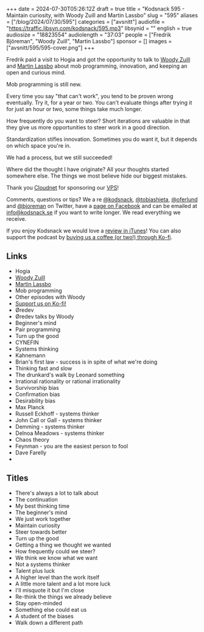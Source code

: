 +++
date = 2024-07-30T05:26:12Z
draft = true
title = "Kodsnack 595 - Maintain curiosity, with Woody Zuill and Martin Lassbo"
slug = "595"
aliases = ["/blog/2024/07/30/595"]
categories = ["avsnitt"]
audiofile = "https://traffic.libsyn.com/kodsnack/595.mp3"
libsynid = ""
english = true
audiosize = "18823554"
audiolength = "37:03"
people = ["Fredrik Björeman", "Woody Zuill", "Martin Lassbo"]
sponsor = []
images = ["avsnitt/595/595-cover.png"]
+++

Fredrik paid a visit to Hogia and got the opportunity to talk to [Woody Zuill](https://woodyzuill.com/) and [Martin Lassbo](https://www.linkedin.com/in/martinlassbo/) about mob programming, innovation, and keeping an open and curious mind.

Mob programming is still new.

Every time you say "that can't work", you tend to be proven wrong eventually. Try it, for a year or two. You can't evaluate things after trying it for just an hour or two, some things take much longer.

How frequently do you want to steer? Short iterations are valuable in that they give us more opportunities to steer work in a good direction.

Standardization stifles innovation. Sometimes you do want it, but it depends on which space you're in.

We had a process, but we still succeeded!

Where did the thought I have originate? All your thoughts started somewhere else. The things we most believe hide our biggest mistakes.

Thank you [Cloudnet](http://www.cloudnet.se) for sponsoring our [VPS](http://en.wikipedia.org/wiki/Virtual_private_server)!

Comments, questions or tips? We a	re [@kodsnack](https://www.twitter.com/kodsnack), [@tobiashieta](https://www.twitter.com/tobiashieta), [@oferlund](https://twitter.com/oferlund) and [@bjoreman](https://www.twitter.com/bjoreman) on Twitter, have a [page on Facebook](https://www.facebook.com/kodsnack) and can be emailed at [info@kodsnack.se](mailto:info@kodsnack.se) if you want to write longer. We read everything we receive.

If you enjoy Kodsnack we would love a [review in iTunes](http://itunes.apple.com/se/podcast/kodsnack/id561631498?l=en)! You can also support the podcast by <a href="https://ko-fi.com/kodsnack" rel="payment">buying us a coffee (or two!) through Ko-fi</a>.

## Links ##
* Hogia
* [Woody Zuill](https://woodyzuill.com/)
* [Martin Lassbo](https://www.linkedin.com/in/martinlassbo/)
* Mob programming
* Other episodes with Woody
* [Support us on Ko-fi!](https://ko-fi.com/kodsnack)
* Øredev
* Øredev talks by Woody
* Beginner's mind
* Pair programming
* Turn up the good
* CYNEFIN
* Systems thinking
* Kahnemann
* Brian's first law - success is in spite of what we're doing
* Thinking fast and slow
* The drunkard's walk by Leonard something
* Irrational rationality or rational irrationality
* Survivorship bias
* Confirmation bias
* Desirability bias
* Max Planck
* Russell Eckhoff - systems thinker
* John Call or Gall - systems thinker
* Demming - systems thinker
* Delnoa Meadows - systems thinker
* Chaos theory
* Feynman - you are the easiest person to fool
* Dave Farelly
* 

## Titles ##
* There's always a lot to talk about
* The continuation
* My best thinking time
* The beginner's mind
* We just work together
* Maintain curiosity
* Steer towards better
* Turn up the good
* Getting a thing we thought we wanted
* How frequently could we steer?
* We think we know what we want
* Not a systems thinker
* Talent plus luck
* A higher level than the work itself
* A little more talent and a lot more luck
* I'll misquote it but I'm close
* Re-think the things we already believe
* Stay open-minded
* Something else could eat us
* A student of the biases
* Walk down a different path